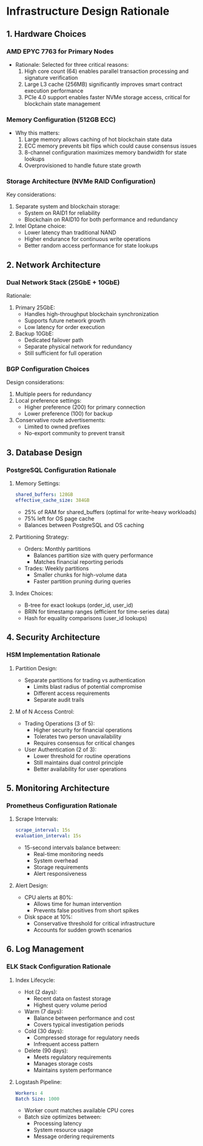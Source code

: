 # Infrastructure Design Rationale

## 1. Hardware Choices

### AMD EPYC 7763 for Primary Nodes
- Rationale: Selected for three critical reasons:
  1. High core count (64) enables parallel transaction processing and signature verification
  2. Large L3 cache (256MB) significantly improves smart contract execution performance
  3. PCIe 4.0 support enables faster NVMe storage access, critical for blockchain state management

### Memory Configuration (512GB ECC)
- Why this matters:
  1. Large memory allows caching of hot blockchain state data
  2. ECC memory prevents bit flips which could cause consensus issues
  3. 8-channel configuration maximizes memory bandwidth for state lookups
  4. Overprovisioned to handle future state growth

### Storage Architecture (NVMe RAID Configuration)
Key considerations:
1. Separate system and blockchain storage:
   - System on RAID1 for reliability
   - Blockchain on RAID10 for both performance and redundancy
2. Intel Optane choice:
   - Lower latency than traditional NAND
   - Higher endurance for continuous write operations
   - Better random access performance for state lookups

## 2. Network Architecture

### Dual Network Stack (25GbE + 10GbE)
Rationale:
1. Primary 25GbE:
   - Handles high-throughput blockchain synchronization
   - Supports future network growth
   - Low latency for order execution
2. Backup 10GbE:
   - Dedicated failover path
   - Separate physical network for redundancy
   - Still sufficient for full operation

### BGP Configuration Choices
Design considerations:
1. Multiple peers for redundancy
2. Local preference settings:
   - Higher preference (200) for primary connection
   - Lower preference (100) for backup
3. Conservative route advertisements:
   - Limited to owned prefixes
   - No-export community to prevent transit

## 3. Database Design

### PostgreSQL Configuration Rationale

1. Memory Settings:
   ```yaml
   shared_buffers: 128GB
   effective_cache_size: 384GB
   ```
   - 25% of RAM for shared_buffers (optimal for write-heavy workloads)
   - 75% left for OS page cache
   - Balances between PostgreSQL and OS caching

2. Partitioning Strategy:
   - Orders: Monthly partitions
     - Balances partition size with query performance
     - Matches financial reporting periods
   - Trades: Weekly partitions
     - Smaller chunks for high-volume data
     - Faster partition pruning during queries

3. Index Choices:
   - B-tree for exact lookups (order_id, user_id)
   - BRIN for timestamp ranges (efficient for time-series data)
   - Hash for equality comparisons (user_id lookups)

## 4. Security Architecture

### HSM Implementation Rationale

1. Partition Design:
   - Separate partitions for trading vs authentication
     - Limits blast radius of potential compromise
     - Different access requirements
     - Separate audit trails

2. M of N Access Control:
   - Trading Operations (3 of 5):
     - Higher security for financial operations
     - Tolerates two person unavailability
     - Requires consensus for critical changes
   - User Authentication (2 of 3):
     - Lower threshold for routine operations
     - Still maintains dual control principle
     - Better availability for user operations

## 5. Monitoring Architecture

### Prometheus Configuration Rationale

1. Scrape Intervals:
   ```yaml
   scrape_interval: 15s
   evaluation_interval: 15s
   ```
   - 15-second intervals balance between:
     - Real-time monitoring needs
     - System overhead
     - Storage requirements
     - Alert responsiveness

2. Alert Design:
   - CPU alerts at 80%:
     - Allows time for human intervention
     - Prevents false positives from short spikes
   - Disk space at 10%:
     - Conservative threshold for critical infrastructure
     - Accounts for sudden growth scenarios

## 6. Log Management

### ELK Stack Configuration Rationale

1. Index Lifecycle:
   - Hot (2 days):
     - Recent data on fastest storage
     - Highest query volume period
   - Warm (7 days):
     - Balance between performance and cost
     - Covers typical investigation periods
   - Cold (30 days):
     - Compressed storage for regulatory needs
     - Infrequent access pattern
   - Delete (90 days):
     - Meets regulatory requirements
     - Manages storage costs
     - Maintains system performance

2. Logstash Pipeline:
   ```yaml
   Workers: 4
   Batch Size: 1000
   ```
   - Worker count matches available CPU cores
   - Batch size optimizes between:
     - Processing latency
     - System resource usage
     - Message ordering requirements
